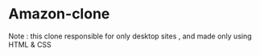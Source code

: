 # Amazon-clone
Note : this clone responsible for only desktop sites , and made only using HTML &amp; CSS
